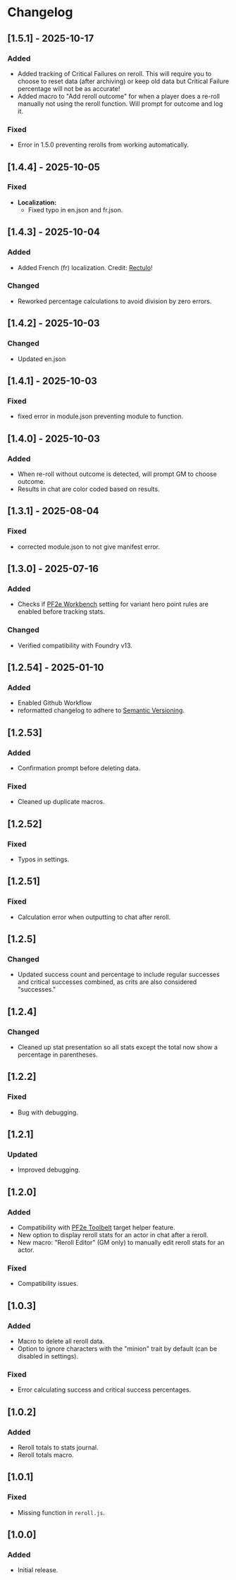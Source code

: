 # Changelog



## [1.5.1] - 2025-10-17
### Added
- Added tracking of Critical Failures on reroll. This will require you to choose to reset data (after archiving) or keep old data but Critical Failure percentage will not be as accurate! 
- Added macro to "Add reroll outcome" for when a player does a re-roll manually not using the reroll function. Will prompt for outcome and log it. 
### Fixed
- Error in 1.5.0 preventing rerolls from working automatically. 

## [1.4.4] - 2025-10-05
### Fixed
- **Localization:**
    - Fixed typo in en.json and fr.json. 

## [1.4.3] - 2025-10-04
### Added
- Added French (fr) localization. Credit: [Rectulo](https://github.com/rectulo)!
### Changed
- Reworked percentage calculations to avoid division by zero errors.

## [1.4.2] - 2025-10-03
### Changed
- Updated en.json

## [1.4.1] - 2025-10-03
### Fixed
- fixed error in module.json preventing module to function. 

## [1.4.0] - 2025-10-03
### Added
- When re-roll without outcome is detected, will prompt GM to choose outcome. 
- Results in chat are color coded based on results.

## [1.3.1] - 2025-08-04
### Fixed
- corrected module.json to not give manifest error.

## [1.3.0] - 2025-07-16
### Added
- Checks if [PF2e Workbench](https://foundryvtt.com/packages/xdy-pf2e-workbench) setting for variant hero point rules are enabled before tracking stats. 

### Changed
- Verified compatibility with Foundry v13.

## [1.2.54] - 2025-01-10
### Added
- Enabled Github Workflow
- reformatted changelog to adhere to [Semantic Versioning](https://semver.org/spec/v2.0.0.html). 

## [1.2.53]
### Added
- Confirmation prompt before deleting data.

### Fixed
- Cleaned up duplicate macros.

## [1.2.52]
### Fixed
- Typos in settings.

## [1.2.51]
### Fixed
- Calculation error when outputting to chat after reroll.

## [1.2.5]
### Changed
- Updated success count and percentage to include regular successes and critical successes combined, as crits are also considered "successes."

## [1.2.4]
### Changed
- Cleaned up stat presentation so all stats except the total now show a percentage in parentheses.

## [1.2.2]
### Fixed
- Bug with debugging.

## [1.2.1]
### Updated
- Improved debugging.

## [1.2.0]
### Added
- Compatibility with [PF2e Toolbelt](https://foundryvtt.com/packages/pf2e-toolbelt) target helper feature.
- New option to display reroll stats for an actor in chat after a reroll.
- New macro: "Reroll Editor" (GM only) to manually edit reroll stats for an actor.

### Fixed
- Compatibility issues.

## [1.0.3]
### Added
- Macro to delete all reroll data.
- Option to ignore characters with the "minion" trait by default (can be disabled in settings).

### Fixed
- Error calculating success and critical success percentages.

## [1.0.2]
### Added
- Reroll totals to stats journal.
- Reroll totals macro.

## [1.0.1]
### Fixed
- Missing function in `reroll.js`.

## [1.0.0]
### Added
- Initial release.
